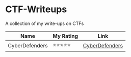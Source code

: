 # CTF-Writeups

A collection of my write-ups on CTFs

| Name            | My Rating | Link                                      |
|-----------------|-----------|-------------------------------------------|
| CyberDefenders  | ⭐⭐⭐⭐⭐    | [CyberDefenders](https://cyberdefenders.org/dashboard/) |


